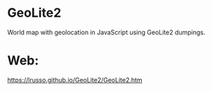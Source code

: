 # GeoLite2

World map with geolocation in JavaScript using GeoLite2 dumpings.

# Web:

https://lrusso.github.io/GeoLite2/GeoLite2.htm
